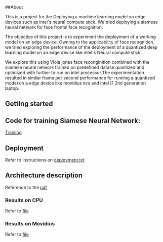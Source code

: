 ##About

This is a project for the Deploying a machine learning model on edge devices such as intel's neural compute stick. We tried deploying a siamese neural network for face frontal face recognition. 

The objective of this project is to experiment the deployment of a working model on an edge device. Owning to the applicability of face recognition, we tried exploring the performance of the deployment of a quantized deep learning model on an edge device like  Intel's Neural compute stick. 

We explore this using Viola jones face reconginition combined with the siamese neural network trained on predefined datase quantized and optimized with further to run on intel processor.The experimentation resulted in similar frame per second performance for running a quantized model on a edge device like movidius ncs and intel i7 2nd generation laptop. 

## Getting started

## Code for training Siamese Neural Network:


[Training](https://github.com/Shashankwer/SiameseNCS/blob/master/Scripts/Siamese_NCS.ipynb)

## Deployment

Refer to instructions on [deployment.txt](https://github.com/Shashankwer/SiameseNCS/blob/master/Deployment%20Steps.txt)

## Architecture description

Reference to the [pdf](https://github.com/Shashankwer/SiameseNCS/blob/master/NCS_Report.pdf)
 
### Results on CPU

Refer to [file](https://github.com/Shashankwer/SiameseNCS/blob/master/output_cpu.mp4)

### Results on Movidius

Refer to [file](https://github.com/Shashankwer/SiameseNCS/blob/master/output_myriad.mp4)
